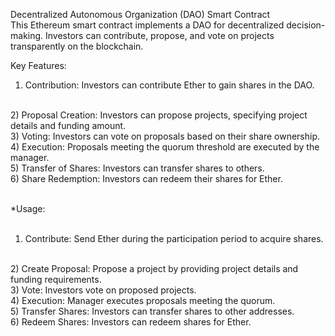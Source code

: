 
Decentralized Autonomous Organization (DAO) Smart Contract
<br>
This Ethereum smart contract implements a DAO for decentralized decision-making. Investors can contribute, propose, and vote on projects transparently on the blockchain.
<br>

Key Features:
<br>

1) Contribution: Investors can contribute Ether to gain shares in the DAO.
<br>
2) Proposal Creation: Investors can propose projects, specifying project details and funding amount.
<br>
3) Voting: Investors can vote on proposals based on their share ownership.
<br>
4) Execution: Proposals meeting the quorum threshold are executed by the manager.
<br>
5) Transfer of Shares: Investors can transfer shares to others.
<br>
6) Share Redemption: Investors can redeem their shares for Ether.
<br>
<br>

*Usage:
<br>
<br>

1) Contribute: Send Ether during the participation period to acquire shares.
<br>
2) Create Proposal: Propose a project by providing project details and funding requirements.
<br>
3) Vote: Investors vote on proposed projects.
<br>
4) Execution: Manager executes proposals meeting the quorum.
<br>
5) Transfer Shares: Investors can transfer shares to other addresses.
<br>
6) Redeem Shares: Investors can redeem shares for Ether.

